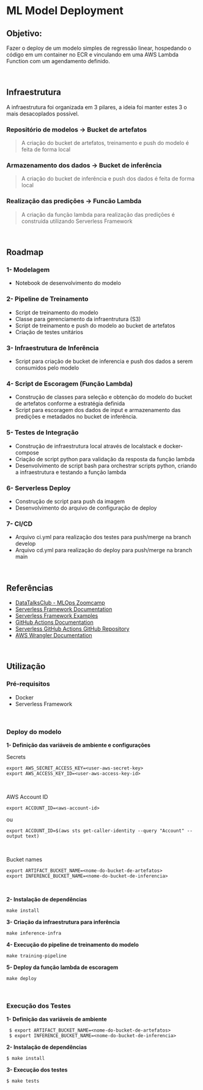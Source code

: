 # ML Model Deployment

## Objetivo:
Fazer o deploy de um modelo simples de regressão linear, hospedando o código em um container no ECR e vinculando em uma AWS Lambda Function com um agendamento definido.

<br>

## Infraestrutura

A infraestrutura foi organizada em 3 pilares, a ideia foi manter estes 3 o mais desacoplados possível.
### Repositório de modelos -> Bucket de artefatos

>A criação do bucket de artefatos, treinamento e push do modelo é feita de forma local

### Armazenamento dos dados -> Bucket de inferência

>A criação do bucket de inferência e push dos dados é feita de forma local


### Realização das predições -> Funcão Lambda

>A criação da função lambda para realização das predições é construida utilizando Serverless Framework 


<br>

## Roadmap

### 1- Modelagem
- Notebook de desenvolvimento do modelo


### 2- Pipeline de Treinamento
- Script de treinamento do modelo
- Classe para gerenciamento da infraentrutura (S3)
- Script de treinamento e push do modelo ao bucket de artefatos
- Criação de testes unitários


### 3- Infraestrutura de Inferência
- Script para criação de bucket de inferencia e push dos dados a serem consumidos pelo modelo


### 4- Script de Escoragem (Função Lambda)
- Construção de classes para seleção e obtenção do modelo do bucket de artefatos conforme a estratégia definida
- Script para escoragem dos dados de input e armazenamento das predições e metadados no bucket de inferência.


### 5- Testes de Integração
- Construção de infraestrutura local através de localstack e docker-compose 
- Criação de script python para validação da resposta da função lambda
- Desenvolvimento de script bash para orchestrar scripts python, criando a infraestrutura e testando a função lambda


### 6- Serverless Deploy
- Construção de script para push da imagem 
- Desenvolvimento do arquivo de configuração de deploy


### 7- CI/CD
- Arquivo ci.yml para realização dos testes para push/merge na branch develop
- Arquivo cd.yml para realização do deploy para push/merge na branch main

<br>


## Referências

- [DataTalksClub -  MLOps Zoomcamp](https://github.com/DataTalksClub/mlops-zoomcamp)
- [Serverless Framework Documentation](https://www.serverless.com/framework/docs/providers/aws/guide/serverless.yml)
- [Serverless Framework Examples](https://github.com/serverless/examples)
- [GitHub Actions Documentation](https://docs.github.com/en/actions)
- [Serverless GitHub Actions GitHub Repository](https://github.com/serverless/github-action)
- [AWS Wrangler Documentation](https://aws-sdk-pandas.readthedocs.io/en/stable/tutorials/004%20-%20Parquet%20Datasets.html)


<br>

## Utilização

### Pré-requisitos

- Docker
- Serverless Framework


<br>

### Deploy do modelo

**1- Definição das variáveis de ambiente e configurações**

 Secrets
 ```shell
export AWS_SECRET_ACCESS_KEY=<user-aws-secret-key>
export AWS_ACCESS_KEY_ID=<user-aws-access-key-id>
 ```

<br>

AWS Account ID

```shell
export ACCOUNT_ID=<aws-account-id>
```
ou 
```shell
export ACCOUNT_ID=$(aws sts get-caller-identity --query "Account" --output text)
 ```

<br>

Bucket names
 ```shell
export ARTIFACT_BUCKET_NAME=<nome-do-bucket-de-artefatos>
export INFERENCE_BUCKET_NAME=<nome-do-bucket-de-inferencia>
```

<br>

 **2- Instalação de dependências**
 ```shell
 make install
```

 **3- Criação da infraestrutura para inferência**
 ```shell
make inference-infra
```

 **4- Execução do pipeline de treinamento do modelo**
 ```shell
make training-pipeline
```

 **5- Deploy da função lambda de escoragem**
 ```shell
make deploy
```

<br>

### Execução dos Testes

**1- Definição das variáveis de ambiente**

```shell
 $ export ARTIFACT_BUCKET_NAME=<nome-do-bucket-de-artefatos>
 $ export INFERENCE_BUCKET_NAME=<nome-do-bucket-de-inferencia>
```

 **2- Instalação de dependências**
 ```shell
 $ make install
```

 **3- Execução dos testes**
 ```shell
 $ make tests
```